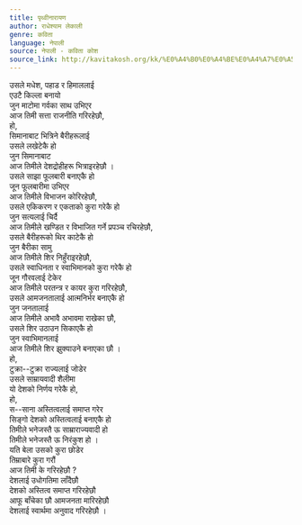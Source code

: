 ```yaml
---
title: पृथ्वीनारायण
author: राधेश्याम लेकाली
genre: कविता
language: नेपाली
source: नेपाली - कविता कोश
source_link: http://kavitakosh.org/kk/%E0%A4%B0%E0%A4%BE%E0%A4%A7%E0%A5%87%E0%A4%B6%E0%A5%8D%E0%A4%AF%E0%A4%BE%E0%A4%AE_%E0%A4%B2%E0%A5%87%E0%A4%95%E0%A4%BE%E0%A4%B2%E0%A5%80
---
```


उसले मधेश, पहाड र हिमाललाई  
एउटै किल्ला बनायो  
जुन माटोमा गर्वका साथ उभिएर  
आज तिमी सत्ता राजनीति गरिरहेछौ,  
हो,  
सिमानाबाट भित्रिने बैरीहरूलाई  
उसले लखेटेकै हो  
जुन सिमानाबाट  
आज तिमीले देशद्रोहीहरू भित्राइरहेछौ ।  
उसले साझा फूलबारी बनाएकै हो  
जून फूलबारीमा उभिएर  
आज तिमीले विभाजन कोरिरहेछौ,  
उसले एकिकरण र एकताको कुरा गरेकै हो  
जुन सत्यलाई चिर्दै  
आज तिमीले खण्डित र विभाजित गर्ने प्रपञ्च रचिरहेछौ,  
उसले बैरीहरूको थिर काटेकै हो  
जुन बैरीका सामु  
आज तिमीले शिर निहुँराइरहेछौ,  
उसले स्वाधिनता र स्वाभिमानको कुरा गरेकै हो  
जून गौरवलाई टेकेर  
आज तिमीले परतन्त्र र कायर कुरा गरिरहेछौ,  
उसले आमजनतालाई आत्मनिर्भर बनाएकै हो  
जुन जनतालाई  
आज तिमीले अभावै अभावमा राखेका छौ,  
उसले शिर उठाउन सिकाएकै हो  
जुन स्वाभिमानलाई  
आज तिमीले शिर झुक्याउने बनाएका छौ ।  
हो,  
टुक्रा--टुक्रा राज्यलाई जोडेर  
उसले साम्रायवादी शैलीमा  
यो देशको निर्णय गरेकै हो,  
हो,  
स--साना अस्तित्वलाई समाप्त गरेर  
सिङ्गो देशको अस्तित्वलाई बनाएकै हो  
तिमीले भनेजस्तै ऊ साम्राराज्यवादी हो  
तिमीले भनेजस्तै ऊ निरंकुश हो ।  
यति बेला उसको कुरा छोडेर  
तिम्राबारे कुरा गरौं  
आज तिमी के गरिरहेछौ ?  
देशलाई उधोगतिमा लाँदैछौ  
देशको अस्तित्व समाप्त गरिरहेछौ  
आफू बाँचेका छौ आमजनता मारिरहेछौ  
देशलाई स्वार्थमा अनुवाद गरिरहेछौ ।

